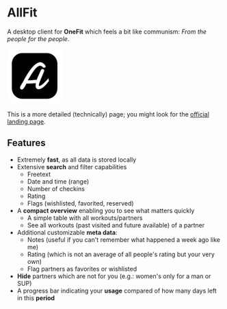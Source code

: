 # AllFit

A desktop client for **OneFit** which feels a bit like communism: _From the people for the people_.

![AllFit Logo](https://raw.githubusercontent.com/christophpickl/allfit/main/docs/logo.png "AllFit")

This is a more detailed (technically) page; you might look for the [official landing page](https://christophpickl.github.io/allfit/).

## Features

* Extremely **fast**, as all data is stored locally
* Extensive **search** and filter capabilities
  * Freetext
  * Date and time (range)
  * Number of checkins
  * Rating
  * Flags (wishlisted, favorited, reserved)
* A **compact overview** enabling you to see what matters quickly
  * A simple table with all workouts/partners
  * See all workouts (past visited and future available) of a partner
* Additional customizable **meta data**:
  * Notes (useful if you can't remember what happened a week ago like me)
  * Rating (which is not an average of all people's rating but your very own)
  * Flag partners as favorites or wishlisted
* **Hide** partners which are not for you (e.g.: women's only for a man or SUP)
* A progress bar indicating your **usage** compared of how many days left in this **period**
